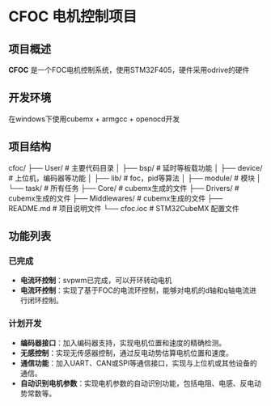 # CFOC 电机控制项目

## 项目概述

**CFOC** 是一个FOC电机控制系统，使用STM32F405，硬件采用odrive的硬件

## 开发环境

在windows下使用cubemx + armgcc + openocd开发

## 项目结构

cfoc/
├── User/ # 主要代码目录
│ ├── bsp/ # 延时等板载功能
│ ├── device/ # 上位机，编码器等功能
│ ├── lib/ # foc，pid等算法
│ ├── module/ # 模块
│ └── task/ # 所有任务
├── Core/ # cubemx生成的文件
├── Drivers/ # cubemx生成的文件
├── Middlewares/ # cubemx生成的文件
├── README.md # 项目说明文件
└── cfoc.ioc # STM32CubeMX 配置文件

## 功能列表

### 已完成
- **电流环控制**：svpwm已完成，可以开环转动电机
- **电流环控制**：实现了基于FOC的电流环控制，能够对电机的d轴和q轴电流进行闭环控制。

### 计划开发
- **编码器接口**：加入编码器支持，实现电机位置和速度的精确检测。
- **无感控制**：实现无传感器控制，通过反电动势估算电机位置和速度。
- **通信功能**：加入UART、CAN或SPI等通信接口，实现与上位机或其他设备的通信。
- **自动识别电机参数**：实现电机参数的自动识别功能，包括电阻、电感、反电动势常数等。


